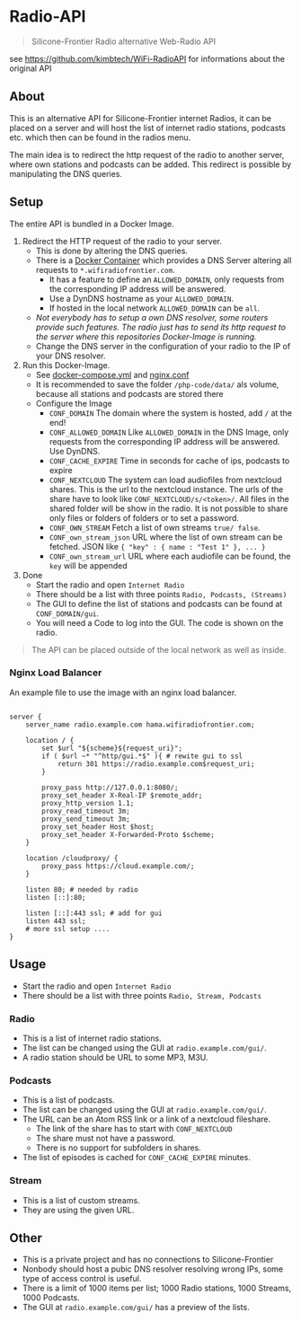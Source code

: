 # Radio-API

> Silicone-Frontier Radio alternative Web-Radio API

see https://github.com/kimbtech/WiFi-RadioAPI for informations about the original API

## About

This is an alternative API for Silicone-Frontier internet Radios, it can be placed on a server
and will host the list of internet radio stations, podcasts etc. which then can be found in the
radios menu.

The main idea is to redirect the http request of the radio to another server, where own stations and podcasts
can be added. This redirect is possible by manipulating the DNS queries.

## Setup

The entire API is bundled in a Docker Image.

1. Redirect the HTTP request of the radio to your server.
    - This is done by altering the DNS queries.
    - There is a [Docker Container](https://hub.docker.com/r/kimbtechnologies/radio_dns)
      which provides a DNS Server altering all requests to `*.wifiradiofrontier.com`.
        - It has a feature to define an `ALLOWED_DOMAIN`, only requests from the corresponding IP address will be answered.
	  - Use a DynDNS hostname as your `ALLOWED_DOMAIN`.
	  - If hosted in the local network `ALLOWED_DOMAIN` can be `all`.
    - *Not everybody has to setup a own DNS resolver, some routers provide such features.
      The radio just has to send its http request to the server where this repositories Docker-Image is running.*
    - Change the DNS server in the configuration of your radio to the IP of your DNS resolver.
2. Run this Docker-Image.
    - See [docker-compose.yml](https://github.com/KIMB-technologies/Radio-API/blob/master/docker-compose.yml) and [nginx.conf](#nginx-load-balancer)
    - It is recommended to save the folder `/php-code/data/` als volume, because all stations and podcasts are stored there
    - Configure the Image
        - `CONF_DOMAIN` The domain where the system is hosted, add `/` at the end!
        - `CONF_ALLOWED_DOMAIN` Like `ALLOWED_DOMAIN` in the DNS Image, only requests from the corresponding IP address will be answered. Use DynDNS.
        - `CONF_CACHE_EXPIRE` Time in seconds for cache of ips, podcasts to expire
        - `CONF_NEXTCLOUD` The system can load audiofiles from nextcloud shares. This is the url to the nextcloud instance.
            The urls of the share have to look like `CONF_NEXTCLOUD/s/<token>/`. All files in the shared folder will be show in the radio.
            It is not possible to share only files or folders of folders or to set a password.
        - `CONF_OWN_STREAM` Fetch a list of own streams `true/ false`.
        - `CONF_own_stream_json` URL where the list of own stream can be fetched. JSON like `{ "key" : { name : "Test 1" }, ... }`
        - `CONF_own_stream_url` URL where each audiofile can be found, the `key` will be appended
4. Done
    - Start the radio and open `Internet Radio`
    - There should be a list with three points `Radio, Podcasts, (Streams)`
    - The GUI to define the list of stations and podcasts can be found at `CONF_DOMAIN/gui`. 
    - You will need a Code to log into the GUI. The code is shown on the radio.
>
> The API can be placed outside of the local network as well as inside.
>

### Nginx Load Balancer

An example file to use the image with an nginx load balancer.

```nginx

server {
	server_name radio.example.com hama.wifiradiofrontier.com;

	location / {
		set $url "${scheme}${request_uri}";
		if ( $url ~* "^http/gui.*$" ){ # rewite gui to ssl
			return 301 https://radio.example.com$request_uri;
		}

		proxy_pass http://127.0.0.1:8080/;
		proxy_set_header X-Real-IP $remote_addr;
		proxy_http_version 1.1;
		proxy_read_timeout 3m;
		proxy_send_timeout 3m;
		proxy_set_header Host $host;
		proxy_set_header X-Forwarded-Proto $scheme;
	}

	location /cloudproxy/ {
		proxy_pass https://cloud.example.com/;
	}

	listen 80; # needed by radio
	listen [::]:80;	

	listen [::]:443 ssl; # add for gui
	listen 443 ssl;
	# more ssl setup ....
}

```

## Usage
- Start the radio and open `Internet Radio`
- There should be a list with three points `Radio, Stream, Podcasts`

### Radio 
- This is a list of internet radio stations.
- The list can be changed using the GUI at `radio.example.com/gui/`.
- A radio station should be URL to some MP3, M3U.

### Podcasts
- This is a list of podcasts.
- The list can be changed using the GUI at `radio.example.com/gui/`.
- The URL can be an Atom RSS link or a link of a nextcloud fileshare.
    - The link of the share has to start with `CONF_NEXTCLOUD`
    - The share must not have a password.
    - There is no support for subfolders in shares.
- The list of episodes is cached for `CONF_CACHE_EXPIRE` minutes.

### Stream
- This is a list of custom streams.
- They are using the given URL.

## Other
- This is a private project and has no connections to Silicone-Frontier
- Nonbody should host a pubic DNS resolver resolving wrong IPs, some type of access control is useful.
- There is a limit of 1000 items per list; 1000 Radio stations, 1000 Streams, 1000 Podcasts.
- The GUI at `radio.example.com/gui/` has a preview of the lists. 
